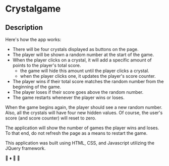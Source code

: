 # Crystalgame

## Description

Here's how the app works:

* There will be four crystals displayed as buttons on the page.
* The player will be shown a random number at the start of the game.
* When the player clicks on a crystal, it will add a specific amount of points to the player's total score.
  * the game will hide this amount until the player clicks a crystal.
  * when the player clicks one, it updates the player's score counter.
* The player wins if their total score matches the random number from the beginning of the game.
* The player loses if their score goes above the random number.
* The game restarts whenever the player wins or loses.

When the game begins again, the player should see a new random number. 
Also, all the crystals will have four new hidden values. 
Of course, the user's score (and score counter) will reset to zero.

The application will show the number of games the player wins and loses. To that end, do not refresh the page as a means to restart the game.

This application was built using HTML, CSS, and Javascript utilizing the JQuery framework. 

:gem: :diamonds: :gem: :large_orange_diamond:
